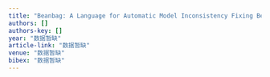 ```yaml
---
title: "Beanbag: A Language for Automatic Model Inconsistency Fixing Beanbag: A Language for Automatic Model Inconsistency Fixing g gg y g"
authors: []
authors-key: []
year: "数据暂缺"
article-link: "数据暂缺"
venue: "数据暂缺"
bibex: "数据暂缺"
---
```

